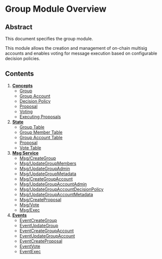 # Group Module Overview

## Abstract

This document specifies the group module.

This module allows the creation and management of on-chain multisig accounts and enables voting for message execution based on configurable decision policies.

## Contents

1. **[Concepts](01_concepts.md)**
    - [Group](01_concepts.md#group)
    - [Group Account](01_concepts.md#group-account)
    - [Decision Policy](01_concepts.md#decision-policy)
    - [Proposal](01_concepts.md#proposal)
    - [Voting](01_concepts.md#voting)
    - [Executing Proposals](01_concepts.md#executing-proposals)
2. **[State](02_state.md)**
    - [Group Table](02_state.md#group-table)
    - [Group Member Table](02_state.md#group-member-table)
    - [Group Account Table](02_state.md#group-account-table)
    - [Proposal](02_state.md#proposal-table)
    - [Vote Table](02_state.md#vote-table)
3. **[Msg Service](03_messages.md)**
    - [Msg/CreateGroup](03_messages.md#msgcreategroup)
    - [Msg/UpdateGroupMembers](03_messages.md#msgupdategroupmembers)
    - [Msg/UpdateGroupAdmin](03_messages.md#msgupdategroupadmin)
    - [Msg/UpdateGroupMetadata](03_messages.md#msgupdategroupmetadata)
    - [Msg/CreateGroupAccount](03_messages.md#msgcreategroupaccount)
    - [Msg/UpdateGroupAccountAdmin](03_messages.md#msgupdategroupaccountadmin)
    - [Msg/UpdateGroupAccountDecisionPolicy](03_messages.md#msgupdategroupaccountdecisionpolicy)
    - [Msg/UpdateGroupAccountMetadata](03_messages.md#msgupdategroupaccountmetadata)
    - [Msg/CreateProposal](03_messages.md#msgcreateproposal)
    - [Msg/Vote](03_messages.md#msgvote)
    - [Msg/Exec](03_messages.md#msgexec)
4. **[Events](04_events.md)**
    - [EventCreateGroup](04_events.md#eventcreategroup)
    - [EventUpdateGroup](04_events.md#eventupdategroup)
    - [EventCreateGroupAccount](04_events.md#eventcreategroupaccount)
    - [EventUpdateGroupAccount](04_events.md#eventupdategroupaccount)
    - [EventCreateProposal](04_events.md#eventcreateproposal)
    - [EventVote](04_events.md#eventvote)
    - [EventExec](04_events.md#eventexec)

